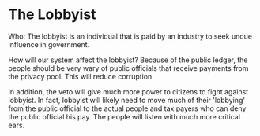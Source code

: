 # The Lobbyist



Who: The lobbyist is an individual that is paid by an industry to seek undue influence in government.



How will our system affect the lobbyist? Because of the public ledger, the people should be very wary of public officials that receive payments from the privacy pool. This will reduce corruption.



In addition, the veto will give much more power to citizens to fight against lobbyist. In fact, lobbyist will likely need to move much of their 'lobbying' from the public official to the actual people and tax payers who can deny the public official his pay. The people will listen with much more critical ears.


